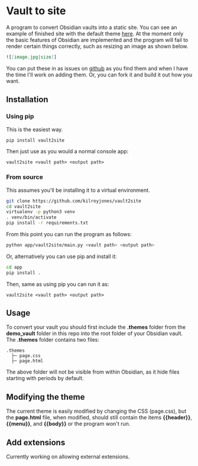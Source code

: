 # Vault to site

A program to convert Obsidian vaults into a static site. You can see an example of finished site with the default theme [here](https://vault2site.pages.dev/). At the moment only the basic features of Obsidian are implemented and the program will fail to render certain things correctly, such as resizing an image as shown below.

```markdown
![[image.jpg|size]]
```

You can put these in as issues on [github](https://github.com/kilroyjones/vault2site) as you find them and when I have the time I'll work on adding them. Or, you can fork it and build it out how you want.

## Installation

### Using pip

This is the easiest way.

```bash
pip install vault2site
```

Then just use as you would a normal console app:

```
vault2site <vault path> <output path>
```

### From source

This assumes you'll be installing it to a virtual environment.

```bash
git clone https://github.com/kilroyjones/vault2site
cd vault2site
virtualenv -p python3 venv
. venv/bin/activate
pip install -r requirements.txt
```

From this point you can run the program as follows:

```bash
python app/vault2site/main.py <vault path> <output path>
```

Or, alternatively you can use pip and install it:

```bash
cd app
pip install .
```

Then, same as using pip you can run it as:

```
vault2site <vault path> <output path>
```

## Usage

To convert your vault you should first include the **.themes** folder from the **demo_vault** folder in this repo into the root folder of your Obsidian vault. The **.themes** folder contains two files:

```text
.themes
  ├─ page.css
  ├─ page.html

```

The above folder will not be visible from within Obsidian, as it hide files starting with periods by default.

## Modifying the theme

The current theme is easily modified by changing the CSS (page.css), but the **page.html** file, when modified, should still contain the items **{{header}}**, **{{menu}}**, and **{{body}}** or the program won't run.

## Add extensions

Currently working on allowing external extensions.
